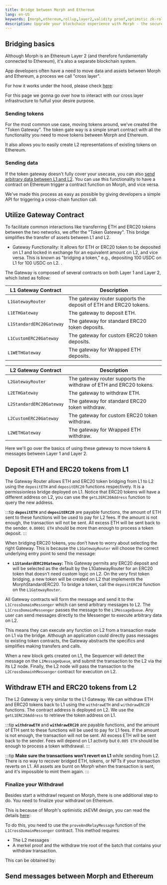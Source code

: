 ```yaml
---
title: Bridge between Morph and Ethereum
lang: en-US
keywords: [morph,ethereum,rollup,layer2,validity proof,optimstic zk-rollup]
description: Upgrade your blockchain experience with Morph - the secure decentralized, cost0efficient, and high-performing optimstic zk-rollup solution. Try it now!
---
```


## Bridging basics

Although Morph is an Ethereum Layer 2 (and therefore fundamentally connected to Ethereum), it's also a separate blockchain system. 

App developers often have a need to move data and assets between Morph and Ethereum, a process we call "cross layer".

For how it works under the hood, please check [here](../../how-morph-works/general-protocol-design/2-communicate-between-morph-and-ethereum.md):

For this page we gonna go over how to interact with our cross layer infrastructure to fulfuil your desire purpose.

### Sending tokens

For the most common use case, moving tokens around, we've created the "Token Gateway". The token gate way is a simple smart contract with all the functionality you need to move tokens between Morph and Ethereum. 

It also allows you to easily create L2 representations of existing tokens on Ethereum.

### Sending data

If the token gateway doesn't fully cover your usecase, you can also [send arbitrary data between L1 and L2](#send-messages-between-morph-and-ethereum). You can use this functionality to have a contract on Ethereum trigger a contract function on Morph, and vice versa. 

We've made this process as easy as possible by giving developers a simple API for triggering a cross-chain function call. 


## Utilize Gateway Contract

To facilitate common interactions like transferring ETH and ERC20 tokens between the two networks, we offer the "Token Gateway". This bridge simplifies the transfer of assets between L1 and L2.

- Gateway Functionality: It allows for ETH or ERC20 token to be deposited on L1 and locked in exchange for an equivalent amount on L2, and vice versa. This is known as "bridging a token," e.g., depositing 100 USDC on L1 for 100 USDC on L2. .

The Gateway is composed of several contracts on both Layer 1 and Layer 2, which listed as follow:

| L1 Gateway Contract         | Description                                                      |
| ------------------------ | ---------------------------------------------------------------- |
| `L1GatewayRouter`        | The gateway router supports the deposit of ETH and ERC20 tokens. |
| `L1ETHGateway`           | The gateway to deposit ETH.                                      |
| `L1StandardERC20Gateway` | The gateway for standard ERC20 token deposits.                   |
| `L1CustomERC20Gateway`   | The gateway for custom ERC20 token deposits.                     |
| `L1WETHGateway`          | The gateway for Wrapped ETH deposits.                            |


| L2 Gateway Contract         | Description                                                      |
| ------------------------ | ---------------------------------------------------------------- |
| `L2GatewayRouter`        | The gateway router supports the withdraw of ETH and ERC20 tokens. |
| `L2ETHGateway`           | The gateway to withdraw ETH.                                      |
| `L2StandardERC20Gateway` | The gateway for standard ERC20 token withdraw.                   |
| `L2CustomERC20Gateway`   | The gateway for custom ERC20 token withdraw.                     |
| `L2WETHGateway`          | The gateway for Wrapped ETH withdraw.                            |



<!--
(https://github.com/morph-l2/contracts/tree/main/contracts/L1/L1StandardBridge.sol) 
(https://github.com/morph-l2/contracts/tree/main/contracts/L2/L2StandardBridge.sol)
-->

Here we'll go over the basics of using these gateway to move tokens & messages between Layer 1 and Layer 2.


## Deposit ETH and ERC20 tokens from L1

The Gateway Router allows ETH and ERC20 token bridging from L1 to L2 using the `depositETH` and `depositERC20` functions respectively. It is a permissionless bridge deployed on L1. Notice that ERC20 tokens will have a different address on L2, you can use the `getL2ERC20Address` function to query the new address.

:::tip
  **`depositETH`** and **`depositERC20`** are payable functions, the amount of ETH sent to these functions will be used
  to pay for L2 fees. If the amount is not enough, the transaction will not be sent. All excess ETH will be sent back to
  the sender. `0.00001 ETH` should be more than enough to process a token deposit.
:::

When bridging ERC20 tokens, you don’t have to worry about selecting the right Gateway. This is because the `L1GatewayRouter` will choose the correct underlying entry point to send the message:

- **`L1StandardERC20Gateway`:** This Gateway permits any ERC20 deposit and will be selected as the default by the L1GatewayRouter for an ERC20 token that doesn’t need custom logic on L2. On the very first token bridging, a new token will be created on L2 that implements the MorphStandardERC20. To bridge a token, call the `depositERC20` function on the `L1GatewayRouter`.

<!---->
<!--
- **`L1CustomERC20Gateway`:** This Gateway will be selected by the `L1GatewayRouter` for tokens with custom logic. For an L1/L2 token pair to work on the Morph Custom ERC20 Bridge, the L2 token contract has to implement `IMorphStandardERC20`. Additionally, the token should grant `mint` or `burn` capability to the `L2CustomERC20Gateway`. Visit the [Bridge an ERC20 through the Custom Gateway](/developers/guides/bridge-erc20-through-the-custom-gateway) guide for a step-by-step example of how to bridge a custom token.
-->

All Gateway contracts will form the message and send it to the `L1CrossDomainMessenger` which can send arbitrary messages to L2. The `L1CrossDomainMessenger` passes the message to the `L1MessageQueue`. Any user can send messages directly to the Messenger to execute arbitrary data on L2. 

This means they can execute any function on L2 from a transaction made on L1 via the bridge. Although an application could directly pass messages to existing token contracts, the Gateway abstracts the specifics and simplifies making transfers and calls.

When a new block gets created on L1, the Sequencer will detect the message on the `L1MessageQueue`, and submit the transaction to the L2 via the its L2 node. Finally, the L2 node will pass the transaction to the `L2CrossDomainhMessenger` contract for execution on L2.

## Withdraw ETH and ERC20 tokens from L2

The L2 Gateway is very similar to the L1 Gateway. We can withdraw ETH and ERC20 tokens back to L1 using the `withdrawETH` and `withdrawERC20` functions. The contract address is deployed on L2. We use the `getL1ERC20Address` to retrieve the token address on L1.

:::tip
  **`withdrawETH`** and **`withdrawERC20`** are payable functions, and the amount of ETH sent to these functions will be
  used to pay for L1 fees. If the amount is not enough, the transaction will not be sent. All excess ETH will be sent
  back to the sender. Fees will depend on L1 activity but `0.005 ETH` should be enough to process a token withdrawal.
:::

:::tip
  **Make sure the transactions won't revert on L1** while sending from L2. There is no way to recover bridged ETH,
  tokens, or NFTs if your transaction reverts on L1. All assets are burnt on Morph when the transaction is sent, and
  it's impossible to mint them again.
:::

### Finalize your Withdrawl

Besides start a withdrawl request on Morph, there is one additional step to do. You need to finalize your withdrawl on Ethereum.

This is because of Morph's optimistic zkEVM design, you can read the details [here](../../how-morph-works/general-protocol-design/2-communicate-between-morph-and-ethereum.md): 

To do this, you need to use the `proveAndRelayMessage` function of the `L1CrossDomainMessenger` contract. This method requires:

- The L2 messages
- A merkel proof and the withdraw trie root of the batch that contains your withdraw transaction.

This can be obtained by:


<!--

## Creating an ERC20 token with custom logic on L2

If a token needs custom logic on L2, it will need to be bridged through an `L1CustomERC20Gateway` and `L2CustomERC20Gateway` respectively. The custom token on L2 will need to give permission to the Gateway to mint new tokens when a deposit occurs and to burn when tokens are withdrawn

The following interface is the `IMorphStandardERC20` needed for deploying tokens compatible with the `L2CustomERC20Gateway` on L2.

```solidity
interface IMorphStandardERC20 {
  /// @notice Return the address of Gateway the token belongs to.
  function gateway() external view returns (address);

  /// @notice Return the address of counterpart token.
  function counterpart() external view returns (address);

  /// @dev ERC677 Standard, see https://github.com/ethereum/EIPs/issues/677
  /// Defi can use this method to transfer L1/L2 token to L2/L1,
  /// and deposit to L2/L1 contract in one transaction
  function transferAndCall(address receiver, uint256 amount, bytes calldata data) external returns (bool success);

  /// @notice Mint some token to recipient's account.
  /// @dev Gateway Utilities, only gateway contract can call
  /// @param _to The address of recipient.
  /// @param _amount The amount of token to mint.
  function mint(address _to, uint256 _amount) external;

  /// @notice Burn some token from account.
  /// @dev Gateway Utilities, only gateway contract can call
  /// @param _from The address of account to burn token.
  /// @param _amount The amount of token to mint.
  function burn(address _from, uint256 _amount) external;
}
```

### Adding a Custom L2 ERC20 token to the Morph Bridge

Tokens can be bridged securely and permissionlessly through Gateway contracts deployed by any developer. However, Morph also manages an ERC20 Router and a Gateway where all tokens created by the community are welcome. Being part of the Morph-managed Gateway means you won't need to deploy the Gateway contracts, and your token will appear in the Morph frontend. To be part of the Morph Gateway, you must contact the Morph team to add the token to both L1 and L2 bridge contracts. To do so, follow the instructions on the [token lists](https://github.com/Morph-tech/token-list) repository to add your new token to the official Morph frontend.

-->


## Send messages between Morph and Ethereum






